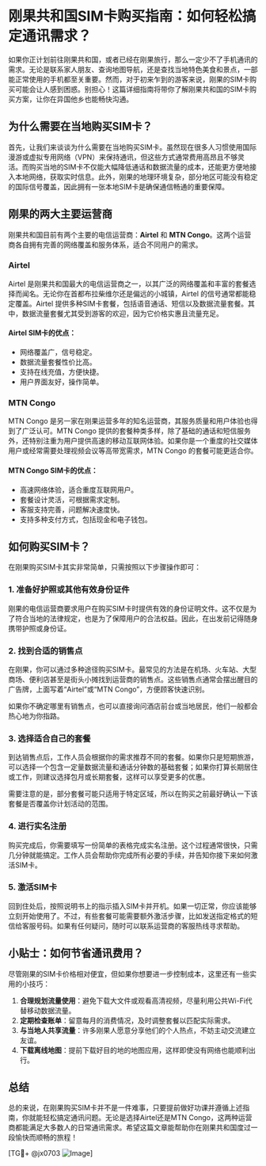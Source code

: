 # 刚果共和国SIM卡购买指南：如何轻松搞定通讯需求？

如果你正计划前往刚果共和国，或者已经在刚果旅行，那么一定少不了手机通讯的需求。无论是联系家人朋友、查询地图导航，还是查找当地特色美食和景点，一部能正常使用的手机都至关重要。然而，对于初来乍到的游客来说，刚果的SIM卡购买可能会让人感到困惑。别担心！这篇详细指南将带你了解刚果共和国的SIM卡购买方案，让你在异国他乡也能畅快沟通。

## 为什么需要在当地购买SIM卡？
首先，让我们来谈谈为什么需要在当地购买SIM卡。虽然现在很多人习惯使用国际漫游或虚拟专用网络（VPN）来保持通讯，但这些方式通常费用高昂且不够灵活。而购买当地的SIM卡不仅能大幅降低通话和数据流量的成本，还能更方便地接入本地网络，获取实时信息。此外，刚果的地理环境复杂，部分地区可能没有稳定的国际信号覆盖，因此拥有一张本地SIM卡是确保通信畅通的重要保障。

## 刚果的两大主要运营商
刚果共和国目前有两个主要的电信运营商：**Airtel** 和 **MTN Congo**。这两个运营商各自拥有完善的网络覆盖和服务体系，适合不同用户的需求。

### Airtel
Airtel 是刚果共和国最大的电信运营商之一，以其广泛的网络覆盖和丰富的套餐选择而闻名。无论你在首都布拉柴维尔还是偏远的小城镇，Airtel 的信号通常都能稳定覆盖。Airtel 提供多种SIM卡套餐，包括语音通话、短信以及数据流量套餐。其中，数据流量套餐尤其受到游客的欢迎，因为它价格实惠且流量充足。

#### Airtel SIM卡的优点：
- 网络覆盖广，信号稳定。
- 数据流量套餐性价比高。
- 支持在线充值，方便快捷。
- 用户界面友好，操作简单。

### MTN Congo
MTN Congo 是另一家在刚果运营多年的知名运营商，其服务质量和用户体验也得到了广泛认可。MTN Congo 提供的套餐种类多样，除了基础的通话和短信服务外，还特别注重为用户提供高速的移动互联网体验。如果你是一个重度的社交媒体用户或经常需要处理视频会议等高带宽需求，MTN Congo 的套餐可能更适合你。

#### MTN Congo SIM卡的优点：
- 高速网络体验，适合重度互联网用户。
- 套餐设计灵活，可根据需求定制。
- 客服支持完善，问题解决速度快。
- 支持多种支付方式，包括现金和电子钱包。

## 如何购买SIM卡？
在刚果购买SIM卡其实非常简单，只需按照以下步骤操作即可：

### 1. 准备好护照或其他有效身份证件
刚果的电信运营商要求用户在购买SIM卡时提供有效的身份证明文件。这不仅是为了符合当地的法律规定，也是为了保障用户的合法权益。因此，在出发前记得随身携带护照或身份证。

### 2. 找到合适的销售点
在刚果，你可以通过多种途径购买SIM卡。最常见的方法是在机场、火车站、大型商场、便利店甚至是街头小摊找到运营商的销售点。这些销售点通常会摆出醒目的广告牌，上面写着“Airtel”或“MTN Congo”，方便顾客快速识别。

如果你不确定哪里有销售点，也可以直接询问酒店前台或当地居民，他们一般都会热心地为你指路。

### 3. 选择适合自己的套餐
到达销售点后，工作人员会根据你的需求推荐不同的套餐。如果你只是短期旅游，可以选择一个包含一定量数据流量和通话分钟数的基础套餐；如果你打算长期居住或工作，则建议选择包月或长期套餐，这样可以享受更多的优惠。

需要注意的是，部分套餐可能只适用于特定区域，所以在购买之前最好确认一下该套餐是否覆盖你计划活动的范围。

### 4. 进行实名注册
购买完成后，你需要填写一份简单的表格完成实名注册。这个过程通常很快，只需几分钟就能搞定。工作人员会帮助你完成所有必要的手续，并告知你接下来如何激活SIM卡。

### 5. 激活SIM卡
回到住处后，按照说明书上的指示插入SIM卡并开机。如果一切正常，你应该能够立刻开始使用了。不过，有些套餐可能需要额外激活步骤，比如发送指定格式的短信给客服号码。如果有任何疑问，随时可以联系运营商的客服热线寻求帮助。

## 小贴士：如何节省通讯费用？
尽管刚果的SIM卡价格相对便宜，但如果你想要进一步控制成本，这里还有一些实用的小技巧：

1. **合理规划流量使用**：避免下载大文件或观看高清视频，尽量利用公共Wi-Fi代替移动数据流量。
2. **定期检查账单**：留意每月的消费情况，及时调整套餐以匹配实际需求。
3. **与当地人共享流量**：许多刚果人愿意分享他们的个人热点，不妨主动交流建立友谊。
4. **下载离线地图**：提前下载好目的地的地图应用，这样即使没有网络也能顺利出行。

## 总结
总的来说，在刚果购买SIM卡并不是一件难事，只要提前做好功课并遵循上述指南，你就能轻松搞定通讯问题。无论是选择Airtel还是MTN Congo，这两种运营商都能满足大多数人的日常通讯需求。希望这篇文章能帮助你在刚果共和国度过一段愉快而顺畅的旅程！

[TG💪+ @jx0703 ![Image](https://github.com/user-attachments/assets/dbca1d08-cadb-493c-b0ec-ad6f7a83f270)]